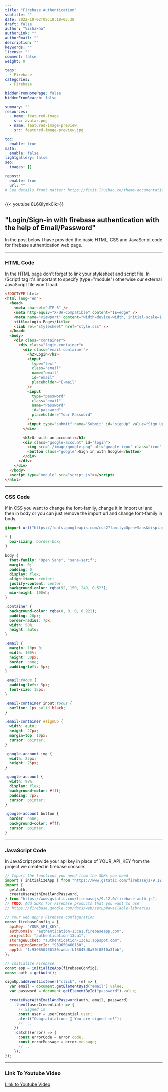 ```yaml
---
title: "Firebase Authentication"
subtitle: ""
date: 2022-10-02T09:10:18+05:30
draft: false
author: "Vishakha"
authorLink: ""
authorEmail: ""
description: ""
keywords: ""
license: ""
comment: false
weight: 0

tags:
  - Firebase
categories:
  - Firebase

hiddenFromHomePage: false
hiddenFromSearch: false

summary: ""
resources:
  - name: featured-image
    src: avatar.png
  - name: featured-image-preview
    src: featured-image-preview.jpg

toc:
  enable: true
math:
  enable: false
lightgallery: false
seo:
  images: []

repost:
  enable: true
  url: ""
# See details front matter: https://fixit.lruihao.cn/theme-documentation-content/#front-matter
---
```


<!-- ![Firebase Auth](/images/auth.png) -->

{{< youtube 8L6QIynk0lk>}}

## "Login/Sign-in with firebase authentication with the help of Email/Password"

<!--more-->

In the post below I have provided the basic HTML, CSS and JavaScript code for firebase authentication web page.

---

### HTML Code

In the HTML page don't forget to link your stylesheet and script file. In (Script) tag it's important to specify (type="module") otherwise our external JavaScript file won't load.

```html
<!DOCTYPE html>
<html lang="en">
  <head>
    <meta charset="UTF-8" />
    <meta http-equiv="X-UA-Compatible" content="IE=edge" />
    <meta name="viewport" content="width=device-width, initial-scale=1.0" />
    <title>Login Page</title>
    <link rel="stylesheet" href="style.css" />
  </head>
  <body>
    <div class="container">
      <div class="login-container">
        <div class="email-container">
          <h2>Login</h2>
          <input
            type="text"
            class="email"
            name="email"
            id="email"
            placeholder="E-mail"
          />
          <input
            type="password"
            class="email"
            name="Password"
            id="password"
            placeholder="Your Password"
          />
          <input type="submit" name="Submit" id="signUp" value="Sign Up" />
        </div>

        <h3>Or with an account:</h3>
        <div class="google-account" id="login">
          <img src="./image/google.png" alt="google icon" class="icon" />
          <button class="google">Sign in with Google</button>
        </div>
      </div>
    </div>
  </body>
  <script type="module" src="script.js"></script>
</html>
```

---

### CSS Code

If in CSS you want to change the font-family, change it in import url and then in body or you can just remove the import url and change font-family in body.

```css
@import url("https://fonts.googleapis.com/css2?family=Open+Sans&display=swap");

* {
  box-sizing: border-box;
}

body {
  font-family: "Open Sans", "sans-serif";
  margin: 0;
  padding: 0;
  display: flex;
  align-items: center;
  justify-content: center;
  background-color: rgba(92, 150, 249, 0.523);
  min-height: 100vh;
}

.container {
  background-color: rgba(0, 0, 0, 0.222);
  padding: 20px;
  border-radius: 7px;
  width: 50%;
  height: auto;
}

.email {
  margin: 10px 0;
  width: 100%;
  height: 30px;
  border: none;
  padding-left: 5px;
}

.email:focus {
  padding-left: 5px;
  font-size: 15px;
}

.email-container input:focus {
  outline: 1px solid black;
}

.email-container #signUp {
  width: auto;
  height: 27px;
  margin-top: 10px;
  cursor: pointer;
}

.google-account img {
  width: 25px;
  height: 25px;
}

.google-account {
  width: 98%;
  display: flex;
  background-color: #fff;
  padding: 7px;
  cursor: pointer;
}

.google-account button {
  border: none;
  background-color: #fff;
  cursor: pointer;
}
```

---

### JavaScript Code

In JavaScript provide your api key in place of YOUR_API_KEY from the project we created in firebase console.

```js
// Import the functions you need from the SDKs you need
import { initializeApp } from "https://www.gstatic.com/firebasejs/9.12.0/firebase-app.js";
import {
  getAuth,
  createUserWithEmailAndPassword,
} from "https://www.gstatic.com/firebasejs/9.12.0/firebase-auth.js";
// TODO: Add SDKs for Firebase products that you want to use
// https://firebase.google.com/docs/web/setup#available-libraries

// Your web app's Firebase configuration
const firebaseConfig = {
  apiKey: "YOUR_API_KEY",
  authDomain: "authentication-13ca1.firebaseapp.com",
  projectId: "authentication-13ca1",
  storageBucket: "authentication-13ca1.appspot.com",
  messagingSenderId: "939650460130",
  appId: "1:939650460130:web:fb15845d8a50f0810a31bb",
};

// Initialize Firebase
const app = initializeApp(firebaseConfig);
const auth = getAuth();

signUp.addEventListener("click", (e) => {
  var email = document.getElementById("email").value;
  var password = document.getElementById("password").value;

  createUserWithEmailAndPassword(auth, email, password)
    .then((userCredential) => {
      // Signed in
      const user = userCredential.user;
      alert("Congratulations 🥳 You are signed in!");
      // ...
    })
    .catch((error) => {
      const errorCode = error.code;
      const errorMessage = error.message;
      // ..
    });
});
```

---

### Link To Youtube Video

[Link to Youtube Video](https://youtu.be/8L6QIynk0lk)
